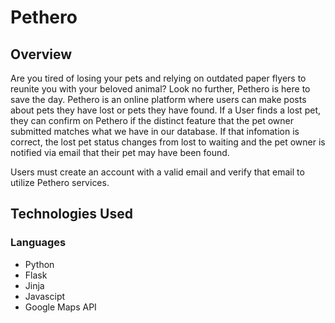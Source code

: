 # Pethero

## Overview
Are you tired of losing your pets and relying on outdated paper flyers to reunite you with your beloved animal? Look no further, Pethero is here to save the day. Pethero is an online platform where users can make posts about pets they have lost or pets they have found. If a User finds a lost pet, they can confirm on Pethero if the distinct feature that the pet owner submitted matches what we have in our database. If that infomation is correct, the lost pet status changes from lost to waiting and the pet owner is notified via email that their pet may have been found. 

Users must create an account with a valid email and verify that email to utilize Pethero services.

## Technologies Used 

### Languages
- Python 
- Flask
- Jinja 
- Javascipt 
- Google Maps API
